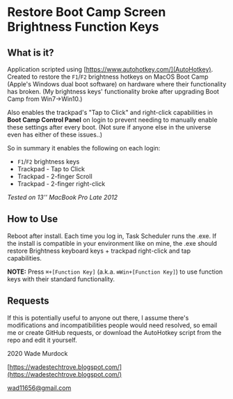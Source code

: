 # Restore Boot Camp Screen Brightness Function Keys

## What is it? ##

Application scripted using [https://www.autohotkey.com/](AutoHotkey). Created to restore the `F1`/`F2` brightness hotkeys on MacOS Boot Camp (Apple&#39;s Windows dual boot software) on hardware where their functionality has broken. (My brightness keys&#39; functionality broke after upgrading Boot Camp from Win7→Win10.)

Also enables the trackpad&#39;s &quot;Tap to Click&quot; and right-click capabilities in **Boot Camp Control Panel** on login to prevent needing to manually enable these settings after every boot. (Not sure if anyone else in the universe even has either of these issues..)

So in summary it enables the following on each login:

* `F1`/`F2` brightness keys
* Trackpad - Tap to Click
* Trackpad - 2-finger Scroll
* Trackpad - 2-finger right-click

*Tested on 13&#39;&#39; MacBook Pro Late 2012*

## How to Use ##

Reboot after install. Each time you log in, Task Scheduler runs the .exe. If the install is compatible in your environment like on mine, the .exe should restore Brightness keyboard keys + trackpad right-click and tap capabilities.

**NOTE:** Press `⌘+[Function Key]` (a.k.a. `⊞Win+[Function Key]`) to use function keys with their standard functionality.

## Requests ##

If this is potentially useful to anyone out there, I assume there&#39;s modifications and incompatibilities people would need resolved, so email me or create GitHub requests, or download the AutoHotkey script from the repo and edit it yourself.


2020 Wade Murdock

[https://wadestechtrove.blogspot.com/](https://wadestechtrove.blogspot.com/)

wad11656@gmail.com
